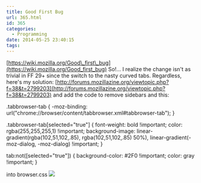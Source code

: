 ```yaml
---
title: Good First Bug
url: 365.html
id: 365
categories:
  - Programming
date: 2014-05-25 23:40:15
tags:
---
```


[https://wiki.mozilla.org/Good\_first\_bug](https://wiki.mozilla.org/Good_first_bug) So!... I realize the change isn't as trivial in FF 29+ since the switch to the nasty curved tabs. Regardless, here's my solution: [http://forums.mozillazine.org/viewtopic.php?f=38&t=2799203](http://forums.mozillazine.org/viewtopic.php?f=38&t=2799203) and add the code to remove sidebars and this:

.tabbrowser-tab {
  -moz-binding: url("chrome://browser/content/tabbrowser.xml#tabbrowser-tab");
}

.tabbrowser-tab\[selected="true"\] {
  font-weight: bold !important;
  color: rgba(255,255,255,1) !important;
  background-image: linear-gradient(rgba(102,51,102,.85), rgba(102,51,102,.85) 50%),
                    linear-gradient(-moz-dialog, -moz-dialog) !important;
}

tab:not(\[selected="true"\]) {
  background-color: #2F0 !important;
  color: gray !important;
}

into browser.css [![](/wp-content/uploads/2014/05/green_tabs-150x91.jpg)](/wp-content/uploads/2014/05/green_tabs.jpg)